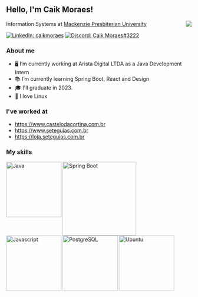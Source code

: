 ## Hello, I'm Caik Moraes! 
Information Systems at <a href="https://www.mackenzie.br">Mackenzie Presbiterian University</a>
<img align="right" src="https://media.tenor.com/images/d1d7f6ef9cf24497a9d61b0a83a0f50e/tenor.gif">

[![LinkedIn: caikmoraes](https://img.shields.io/badge/Caik_Moraes-0077B5?style=for-the-badge&logo=linkedin&logoColor=white)](https://www.linkedin.com/in/caikmoraes/)
[![Discord: Caik Moraes#3222](https://img.shields.io/badge/Caik_Moraes-7289DA?style=for-the-badge&logo=discord&logoColor=white)](https://discord.com/app)

  
### About me
  
- 🖥️ I’m currently working at Arista Digital LTDA as a Java Development Intern
- 📚 I’m currently learning Spring Boot, React and Design
- 🎓 I'll graduate in 2023.
- 🐧 I love Linux 

### I've worked at

- https://www.castelodacortina.com.br
- https://www.seteguias.com.br
- https://loja.seteguias.com.br


### My skills

<p>
  <!-- Java -->
  <img align="left" src="https://www.ifpe.edu.br/campus/palmares/noticias/curso-de-extensao-em-java/javalogo.png/@@images/bf2f5d2c-6545-43bc-b187-9d01c6875d56.png" alt="Java" width="150">
  <!-- Spring -->
  <img align="left" src="https://spring.io/images/spring-logo-9146a4d3298760c2e7e49595184e1975.svg" alt="Spring Boot" width="200">
  <!-- Javascript -->
  <img align="left" src="https://marcas-logos.net/wp-content/uploads/2020/11/JavaScript-logo-600x375.png" alt="Javascript" width="150">
  <!-- PostgreSQL -->
  <img align="left" src="https://cpl.thalesgroup.com/sites/default/files/content/paragraphs/intro/2020-03/postgresql-logo.png" alt="PostgreSQL" width="150">
  <!-- Ubuntu -->
  <img align="left" src="https://cdn.worldvectorlogo.com/logos/ubuntu-2.svg" alt="Ubuntu" width="150">
</p>
